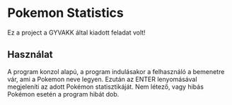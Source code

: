 # Pokemon Statistics
Ez a project a GYVAKK által kiadott feladat volt!
## Használat
A program konzol alapú, a program indulásakor a felhasználó a bemenetre vár, ami a Pokemon neve legyen.
Ezután az ENTER lenyomásával megjeleníti az adott Pokémon statisztikáját. Nem létező, vagy hibás Pokémon esetén a program hibát dob.

